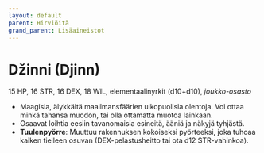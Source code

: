```yaml
---
layout: default
parent: Hirviöitä
grand_parent: Lisäaineistot
---
```


# Džinni (Djinn)

15 HP, 16 STR, 16 DEX, 18 WIL, elementaalinyrkit (d10+d10), _joukko-osasto_

- Maagisia, älykkäitä maailmansfäärien ulkopuolisia olentoja. Voi ottaa minkä tahansa muodon, tai olla ottamatta muotoa lainkaan.
- Osaavat loihtia eesiin tavanomaisia esineitä, ääniä ja näkyjä tyhjästä.
- **Tuulenpyörre**: Muuttuu rakennuksen kokoiseksi pyörteeksi, joka tuhoaa kaiken tielleen osuvan (DEX-pelastusheitto tai ota d12 STR-vahinkoa).
